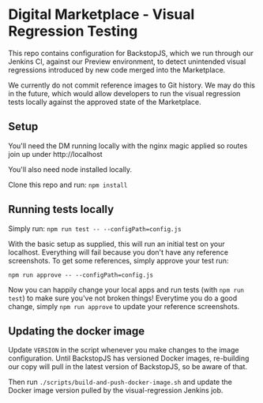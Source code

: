 # Digital Marketplace - Visual Regression Testing
This repo contains configuration for BackstopJS, which we run through our Jenkins CI, against our Preview environment, to detect unintended visual regressions introduced by new code merged into the Marketplace.

We currently do not commit reference images to Git history. We may do this in the future, which would allow developers to run the visual regression tests locally against the approved state of the Marketplace. 



## Setup
You'll need the DM running locally with the nginx magic applied so routes join up under http://localhost

You'll also need node installed locally.

Clone this repo and run:
`npm install`

## Running tests locally
Simply run:
`npm run test -- --configPath=config.js`

With the basic setup as supplied, this will run an initial test on your localhost.  Everything will fail because you don't have any reference screenshots.  To get some references, simply approve your test run:

`npm run approve -- --configPath=config.js`

Now you can happily change your local apps and run tests (with `npm run test`) to make sure you've not broken things!  Everytime you do a good change, simply `npm run approve` to update your reference screenshots.

## Updating the docker image

Update `VERSION` in the script whenever you make changes to the image configuration. Until BackstopJS has versioned Docker images, re-building our copy will pull in the latest version of BackstopJS, so be aware of that.

Then run `./scripts/build-and-push-docker-image.sh` and update the Docker image version pulled by the visual-regression Jenkins job.
